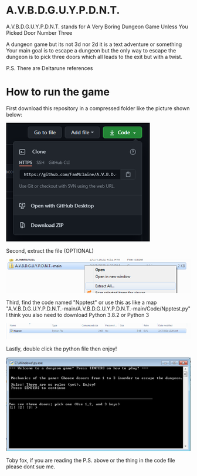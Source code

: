 # A.V.B.D.G.U.Y.P.D.N.T.

A.V.B.D.G.U.Y.P.D.N.T. stands for A Very Boring Dungeon Game Unless You Picked Door Number Three

A dungeon game but its not 3d nor 2d it is a text adventure or something
Your main goal is to escape a dungeon but the only way to escape the dungeon is to pick three doors which all leads to the exit but with a twist.

P.S. There are Deltarune references

# How to run the game

First download this repository in a compressed folder like the picture shown below:

![alt text](https://github.com/FanMclaine/A.V.B.D.G.U.Y.P.D.N.T./blob/main/Screenshots/step_1.png?raw=true)

Second, extract the file (OPTIONAL)

![alt text](https://github.com/FanMclaine/A.V.B.D.G.U.Y.P.D.N.T./blob/main/Screenshots/step_2.png?raw=true)

Third, find the code named "Npptest" or use this as like a map "A.V.B.D.G.U.Y.P.D.N.T.-main/A.V.B.D.G.U.Y.P.D.N.T.-main/Code/Npptest.py"
I think you also need to download Python 3.8.2 or Python 3

![alt text](https://github.com/FanMclaine/A.V.B.D.G.U.Y.P.D.N.T./blob/main/Screenshots/step_3.png?raw=true)

Lastly, double click the python file then enjoy!

![alt text](https://github.com/FanMclaine/A.V.B.D.G.U.Y.P.D.N.T./blob/main/Screenshots/step_4.png?raw=true)


Toby fox, if you are reading the P.S. above or the thing in the code file please dont sue me.
